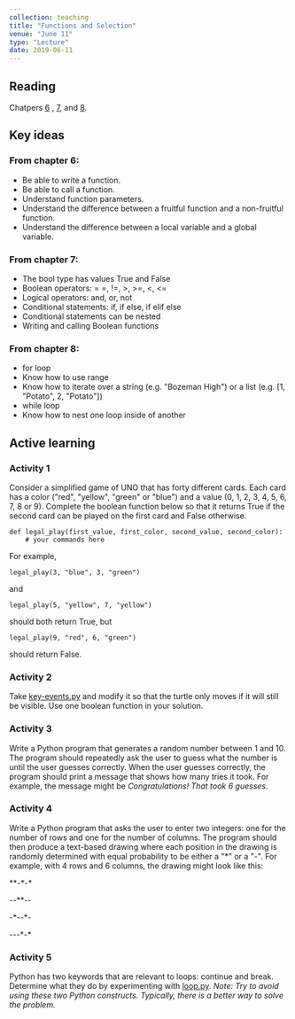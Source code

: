 ```yaml
---
collection: teaching
title: "Functions and Selection"
venue: "June 11"
type: "Lecture"
date: 2019-06-11
---
```


## Reading
Chatpers [6](https://runestone.academy/runestone/static/thinkcspy/Functions/toctree.html)
, [7](https://runestone.academy/runestone/static/thinkcspy/Selection/toctree.html),
and [8](https://runestone.academy/runestone/static/thinkcspy/MoreAboutIteration/toctree.html).

## Key ideas

### From chapter 6:
* Be able to write a function.
* Be able to call a function.
* Understand function parameters.
* Understand the difference between a fruitful function and a non-fruitful function.
* Understand the difference between a local variable and a global variable.

### From chapter 7:
* The bool type has values True and False
* Boolean operators: = =, !=, >, >=, <, <=
* Logical operators: and, or, not
* Conditional statements: if, if else, if elif else
* Conditional statements can be nested
* Writing and calling Boolean functions

### From chapter 8:
* for loop
* Know how to use range
* Know how to iterate over a string (e.g. "Bozeman High") or a list (e.g. [1, "Potato", 2, "Potato"])
* while loop
* Know how to nest one loop inside of another

## Active learning
### Activity 1
Consider a simplified game of UNO that has forty different cards.
Each card has a color ("red", "yellow", "green" or "blue") and a value
(0, 1, 2, 3, 4, 5, 6, 7, 8 or 9). Complete the boolean function below so
that it returns True if the second card can be played on the first card and False otherwise.
```
def legal_play(first_value, first_color, second_value, second_color):
	# your commands here
```
For example,
```
legal_play(3, "blue", 3, "green")
```
and
```
legal_play(5, "yellow", 7, "yellow")
```
should both return True, but
```
legal_play(9, "red", 6, "green")
```
should return False.

### Activity 2
Take [key-events.py](https://lgw2.github.io/teaching/csci127-summer-2019/lectures/activities/key-events.py)
 and modify it so that the turtle only moves if it
 will still be visible. Use one boolean function in your solution.

### Activity 3
Write a Python program that generates a random number between 1 and 10.
The program should repeatedly ask the user to guess what the number is until
the user guesses correctly. When the user guesses correctly, the program should
print a message that shows how many tries it took.
For example, the message might be *Congratulations! That took 6 guesses.*

### Activity 4
Write a Python program that asks the user to enter two integers: one for the
number of rows and one for the number of columns. The program should then produce
a text-based drawing where each position in the drawing is randomly determined with
equal probability to be either a "\*" or a "-".
For example, with 4 rows and 6 columns, the drawing might look like this:

\*\*-\*-\*

--\*\*--

-\*--\*-

---\*-\*

### Activity 5
Python has two keywords that are relevant to loops: continue and break. Determine
what they do by experimenting with [loop.py](
https://lgw2.github.io/teaching/csci127-summer-2019/lectures/activities/key-events.py).
*Note: Try to avoid using these two Python
constructs. Typically, there is a better way to solve the problem.*
